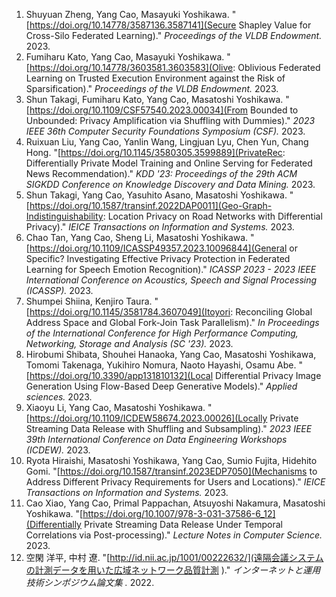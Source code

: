  1. Shuyuan Zheng, Yang Cao, Masayuki Yoshikawa. "[https://doi.org/10.14778/3587136.3587141](Secure Shapley Value for Cross-Silo Federated Learning)." _Proceedings of the VLDB Endowment._ 2023.
 1. Fumiharu Kato, Yang Cao, Masayuki Yoshikawa. "[https://doi.org/10.14778/3603581.3603583](Olive: Oblivious Federated Learning on Trusted Execution Environment against the Risk of Sparsification)." _Proceedings of the VLDB Endowment._ 2023.
 1. Shun Takagi, Fumiharu Kato, Yang Cao, Masatoshi Yoshikawa. "[https://doi.org/10.1109/CSF57540.2023.00034](From Bounded to Unbounded: Privacy Amplification via Shuffling with Dummies)." _2023 IEEE 36th Computer Security Foundations Symposium (CSF)._ 2023.
 1. Ruixuan Liu, Yang Cao, Yanlin Wang, Lingjuan Lyu, Chen Yun, Chang Hong. "[https://doi.org/10.1145/3580305.3599889](PrivateRec: Differentially Private Model Training and Online Serving for Federated News Recommendation)." _KDD '23: Proceedings of the 29th ACM SIGKDD Conference on Knowledge Discovery and Data Mining._ 2023.
 1. Shun Takagi, Yang Cao, Yasuhito Asano, Masatoshi Yoshikawa. "[https://doi.org/10.1587/transinf.2022DAP0011](Geo-Graph-Indistinguishability: Location Privacy on Road Networks with Differential Privacy)." _IEICE Transactions on Information and Systems._ 2023.
 1. Chao Tan, Yang Cao, Sheng Li, Masatoshi Yoshikawa. "[https://doi.org/10.1109/ICASSP49357.2023.10096844](General or Specific? Investigating Effective Privacy Protection in Federated Learning for Speech Emotion Recognition)." _ICASSP 2023 - 2023 IEEE International Conference on Acoustics, Speech and Signal Processing (ICASSP)._ 2023.
 1. Shumpei Shiina, Kenjiro Taura. "[https://doi.org/10.1145/3581784.3607049](Itoyori: Reconciling Global Address Space and Global Fork-Join Task Parallelism)." _In Proceedings of the International Conference for High Performance Computing, Networking, Storage and Analysis (SC '23)._ 2023.
 1. Hirobumi Shibata, Shouhei Hanaoka, Yang Cao, Masatoshi Yoshikawa, Tomomi Takenaga, Yukihiro Nomura, Naoto Hayashi, Osamu Abe. "[https://doi.org/10.3390/app131810132](Local Differential Privacy Image Generation Using Flow-Based Deep Generative Models)." _Applied sciences._ 2023.
 1. Xiaoyu Li, Yang Cao, Masatoshi Yoshikawa. "[https://doi.org/10.1109/ICDEW58674.2023.00026](Locally Private Streaming Data Release with Shuffling and Subsampling)." _2023 IEEE 39th International Conference on Data Engineering Workshops (ICDEW)._ 2023.
 1. Ryota Hiraishi, Masatoshi Yoshikawa, Yang Cao, Sumio Fujita, Hidehito Gomi. "[https://doi.org/10.1587/transinf.2023EDP7050](Mechanisms to Address Different Privacy Requirements for Users and Locations)." _IEICE Transactions on Information and Systems._ 2023.
 1. Cao Xiao, Yang Cao, Primal Pappachan, Atsuyoshi Nakamura, Masatoshi Yoshikawa. "[https://doi.org/10.1007/978-3-031-37586-6_12](Differentially Private Streaming Data Release Under Temporal Correlations via Post-processing)." _Lecture Notes in Computer Science._ 2023.
 1. 空閑 洋平, 中村 遼. "[http://id.nii.ac.jp/1001/00222632/](遠隔会議システムの計測データを用いた広域ネットワーク品質計測 )." _インターネットと運用技術シンポジウム論文集 ._ 2022.